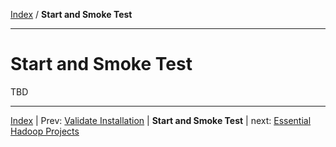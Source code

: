 [Index](./index.md) / **Start and Smoke Test**

------

Start and Smoke Test
==========


TBD



------

[Index](./index.md)
|
Prev: [Validate Installation](./validate-installation.md)
|
**Start and Smoke Test**
|
next: [Essential Hadoop Projects](./essential-hadoop-projects.md)
